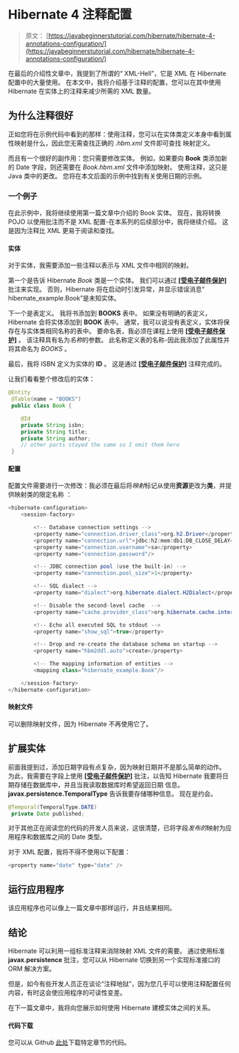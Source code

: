# Hibernate 4 注释配置

> 原文： [https://javabeginnerstutorial.com/hibernate/hibernate-4-annotations-configuration/](https://javabeginnerstutorial.com/hibernate/hibernate-4-annotations-configuration/)

在最后的介绍性文章中，我提到了所谓的“ XML-Hell”，它是 XML 在 Hibernate 配置中的大量使用。 在本文中，我将介绍基于注释的配置，您可以在其中使用 Hibernate 在实体上的注释来减少所需的 XML 数量。

## 为什么注释很好

正如您将在示例代码中看到的那样：使用注释，您可以在实体类定义本身中看到属性映射是什么，因此您无需查找正确的 *.hbm.xml* 文件即可查找 映射定义。

而且有一个很好的副作用：您只需要修改实体。 例如，如果要向 **Book** 类添加新的 Date 字段，则还需要在 *Book.hbm.xml* 文件中添加映射。 使用注释，这只是 Java 类中的更改。 您将在本文后面的示例中找到有关使用日期的示例。

### 一个例子

在此示例中，我将继续使用第一篇文章中介绍的 Book 实体。 现在，我将转换 POJO 以使用批注而不是 XML 配置-在本系列的后续部分中，我将继续介绍。 这是因为注释比 XML 更易于阅读和查找。

#### 实体

对于实体，我需要添加一些注释以表示与 XML 文件中相同的映射。

第一个是告诉 Hibernate *Book* 类是一个实体。 我们可以通过 **[[受电子邮件保护]](/cdn-cgi/l/email-protection)** 批注来实现。 否则，Hibernate 将在启动时引发异常，并显示错误消息“ hibernate_example.Book”是未知实体。

下一个是表定义。 我将书添加到 **BOOKS** 表中。 如果没有明确的表定义，Hibernate 会将实体添加到 **BOOK** 表中。 通常，我可以说没有表定义，实体将保存在与实体类相同名称的表中。 要命名表，我必须在课程上使用 **[[受电子邮件保护]](/cdn-cgi/l/email-protection)** 。 该注释具有名为*名称*的参数。 此名称定义表的名称-因此我添加了此属性并将其命名为 *BOOKS* 。

最后，我将 ISBN 定义为实体的 **ID** 。 这是通过 **[[受电子邮件保护]](/cdn-cgi/l/email-protection)** 注释完成的。

让我们看看整个修改后的实体：

```java
@Entity
 @Table(name = "BOOKS")
 public class Book {

    @Id
    private String isbn;
    private String title;
    private String author;
    // other parts stayed the same so I omit them here
 }
```

#### 配置

配置文件需要进行一次修改：我必须在最后将*映射*标记从使用**资源**更改为**类**，并提供映射类的限定名称 ：

```java
<hibernate-configuration>
    <session-factory>

        <!-- Database connection settings -->
        <property name="connection.driver_class">org.h2.Driver</property>
        <property name="connection.url">jdbc:h2:mem:db1;DB_CLOSE_DELAY=-1;MVCC=TRUE</property>
        <property name="connection.username">sa</property>
        <property name="connection.password"/>

        <!-- JDBC connection pool (use the built-in) -->
        <property name="connection.pool_size">1</property>

        <!-- SQL dialect -->
        <property name="dialect">org.hibernate.dialect.H2Dialect</property>

        <!-- Disable the second-level cache  -->
        <property name="cache.provider_class">org.hibernate.cache.internal.NoCacheProvider</property>

        <!-- Echo all executed SQL to stdout -->
        <property name="show_sql">true</property>

        <!-- Drop and re-create the database schema on startup -->
        <property name="hbm2ddl.auto">create</property>

		<!-- The mapping information of entities -->
        <mapping class="hibernate_example.Book"/>

    </session-factory>
</hibernate-configuration>
```

#### 映射文件

可以删除映射文件，因为 Hibernate 不再使用它了。

## 扩展实体

前面我提到过，添加日期字段有点复杂，因为映射日期并不是那么简单的动作。 为此，我需要在字段上使用 **[[受电子邮件保护]](/cdn-cgi/l/email-protection)** 批注，以告知 Hibernate 我要将日期存储在数据库中，并且当我读取数据库时希望返回日期 信息。 **javax.persistence.TemporalType** 告诉我要存储哪种信息。 现在是约会。

```java
@Temporal(TemporalType.DATE)
 private Date published;
```

对于其他正在阅读您的代码的开发人员来说，这很清楚，已将字段*发布的*映射为应用程序和数据库之间的 Date 类型。

对于 XML 配置，我将不得不使用以下配置：

```java
<property name="date" type="date" />
```

## 运行应用程序

该应用程序也可以像上一篇文章中那样运行，并且结果相同。

## 结论

Hibernate 可以利用一组标准注释来消除映射 XML 文件的需要。 通过使用标准 **javax.persistence** 批注，您可以从 Hibernate 切换到另一个实现标准接口的 ORM 解决方案。

但是，如今有些开发人员正在谈论“注释地狱”，因为您几乎可以使用注释配置任何内容，有时这会使应用程序的可读性变差。

在下一篇文章中，我将向您展示如何使用 Hibernate 建模实体之间的关系。

#### 代码下载

您可以从 Github [此处](https://github.com/JBTAdmin/Hibernate)下载特定章节的代码。

